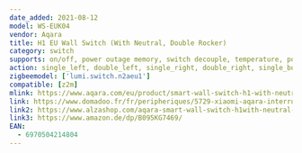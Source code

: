 ```yaml
---
date_added: 2021-08-12
model: WS-EUK04
vendor: Aqara
title: H1 EU Wall Switch (With Neutral, Double Rocker)
category: switch
supports: on/off, power outage memory, switch decouple, temperature, power monitoring 
action: single_left, double_left, single_right, double_right, single_both, double_both
zigbeemodel: ['lumi.switch.n2aeu1']
compatible: [z2m]
mlink: https://www.aqara.com/eu/product/smart-wall-switch-h1-with-neutral
link: https://www.domadoo.fr/fr/peripheriques/5729-xiaomi-aqara-interrupteur-mural-double-intelligent-h1-zigbee-30-avec-neutre-6970504214804.html
link2: https://www.alzashop.com/aqara-smart-wall-switch-h1with-neutral-double-rocker-d6480897.htm
link3: https://www.amazon.de/dp/B095KG7469/
EAN: 
  - 6970504214804
---
```

